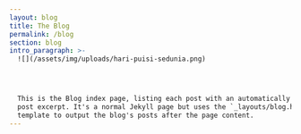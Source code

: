 ```yaml
---
layout: blog
title: The Blog
permalink: /blog
section: blog
intro_paragraph: >-
  ![](/assets/img/uploads/hari-puisi-sedunia.png)




  This is the Blog index page, listing each post with an automatically generated
  post excerpt. It's a normal Jekyll page but uses the `_layouts/blog.html`
  template to output the blog's posts after the page content.
---
```


